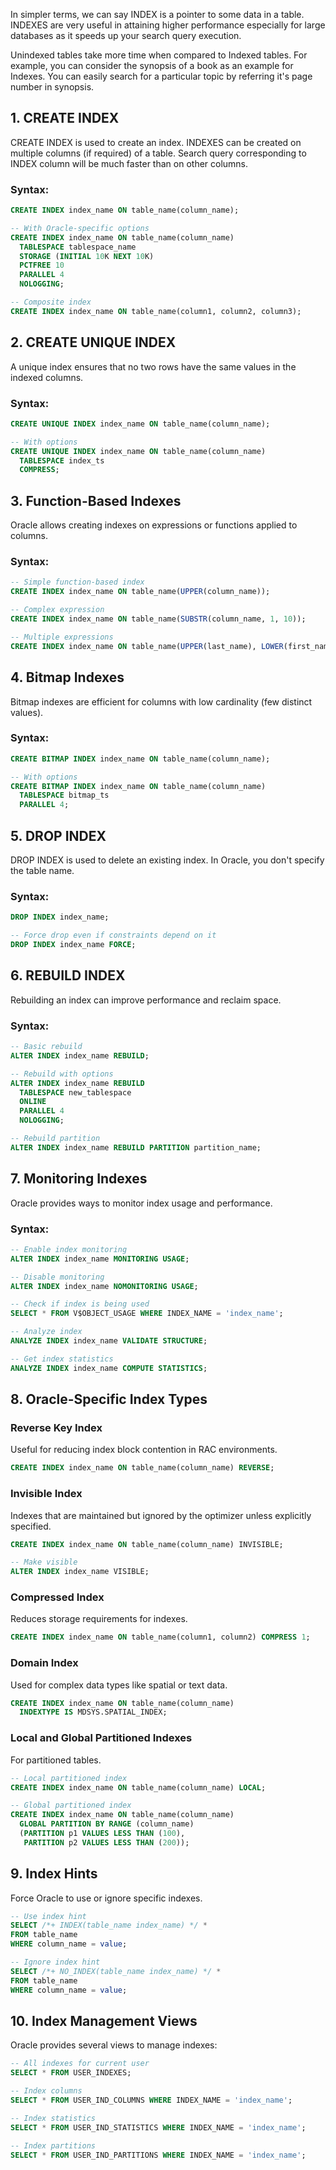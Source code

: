 In simpler terms, we can say INDEX is a pointer to some data in a table. INDEXES are very useful in attaining higher performance especially for large databases as it speeds up your search query execution.

Unindexed tables take more time when compared to Indexed tables. For example, you can consider the synopsis of a book as an example for Indexes. You can easily search for a particular topic by referring it's page number in synopsis.

## 1. CREATE INDEX

CREATE INDEX is used to create an index. INDEXES can be created on multiple columns (if required) of a table. Search query corresponding to INDEX column will be much faster than on other columns.

### Syntax:
```sql
CREATE INDEX index_name ON table_name(column_name);

-- With Oracle-specific options
CREATE INDEX index_name ON table_name(column_name)
  TABLESPACE tablespace_name
  STORAGE (INITIAL 10K NEXT 10K)
  PCTFREE 10
  PARALLEL 4
  NOLOGGING;

-- Composite index
CREATE INDEX index_name ON table_name(column1, column2, column3);
```

## 2. CREATE UNIQUE INDEX

A unique index ensures that no two rows have the same values in the indexed columns.

### Syntax:
```sql
CREATE UNIQUE INDEX index_name ON table_name(column_name);

-- With options
CREATE UNIQUE INDEX index_name ON table_name(column_name)
  TABLESPACE index_ts
  COMPRESS;
```

## 3. Function-Based Indexes

Oracle allows creating indexes on expressions or functions applied to columns.

### Syntax:
```sql
-- Simple function-based index
CREATE INDEX index_name ON table_name(UPPER(column_name));

-- Complex expression
CREATE INDEX index_name ON table_name(SUBSTR(column_name, 1, 10));

-- Multiple expressions
CREATE INDEX index_name ON table_name(UPPER(last_name), LOWER(first_name));
```

## 4. Bitmap Indexes

Bitmap indexes are efficient for columns with low cardinality (few distinct values).

### Syntax:
```sql
CREATE BITMAP INDEX index_name ON table_name(column_name);

-- With options
CREATE BITMAP INDEX index_name ON table_name(column_name)
  TABLESPACE bitmap_ts
  PARALLEL 4;
```

## 5. DROP INDEX

DROP INDEX is used to delete an existing index. In Oracle, you don't specify the table name.

### Syntax:
```sql
DROP INDEX index_name;

-- Force drop even if constraints depend on it
DROP INDEX index_name FORCE;
```

## 6. REBUILD INDEX

Rebuilding an index can improve performance and reclaim space.

### Syntax:
```sql
-- Basic rebuild
ALTER INDEX index_name REBUILD;

-- Rebuild with options
ALTER INDEX index_name REBUILD
  TABLESPACE new_tablespace
  ONLINE
  PARALLEL 4
  NOLOGGING;

-- Rebuild partition
ALTER INDEX index_name REBUILD PARTITION partition_name;
```

## 7. Monitoring Indexes

Oracle provides ways to monitor index usage and performance.

### Syntax:
```sql
-- Enable index monitoring
ALTER INDEX index_name MONITORING USAGE;

-- Disable monitoring
ALTER INDEX index_name NOMONITORING USAGE;

-- Check if index is being used
SELECT * FROM V$OBJECT_USAGE WHERE INDEX_NAME = 'index_name';

-- Analyze index
ANALYZE INDEX index_name VALIDATE STRUCTURE;

-- Get index statistics
ANALYZE INDEX index_name COMPUTE STATISTICS;
```

## 8. Oracle-Specific Index Types

### Reverse Key Index
Useful for reducing index block contention in RAC environments.
```sql
CREATE INDEX index_name ON table_name(column_name) REVERSE;
```

### Invisible Index
Indexes that are maintained but ignored by the optimizer unless explicitly specified.
```sql
CREATE INDEX index_name ON table_name(column_name) INVISIBLE;

-- Make visible
ALTER INDEX index_name VISIBLE;
```

### Compressed Index
Reduces storage requirements for indexes.
```sql
CREATE INDEX index_name ON table_name(column1, column2) COMPRESS 1;
```

### Domain Index
Used for complex data types like spatial or text data.
```sql
CREATE INDEX index_name ON table_name(column_name)
  INDEXTYPE IS MDSYS.SPATIAL_INDEX;
```

### Local and Global Partitioned Indexes
For partitioned tables.
```sql
-- Local partitioned index
CREATE INDEX index_name ON table_name(column_name) LOCAL;

-- Global partitioned index
CREATE INDEX index_name ON table_name(column_name)
  GLOBAL PARTITION BY RANGE (column_name)
  (PARTITION p1 VALUES LESS THAN (100),
   PARTITION p2 VALUES LESS THAN (200));
```

## 9. Index Hints

Force Oracle to use or ignore specific indexes.
```sql
-- Use index hint
SELECT /*+ INDEX(table_name index_name) */ * 
FROM table_name 
WHERE column_name = value;

-- Ignore index hint
SELECT /*+ NO_INDEX(table_name index_name) */ * 
FROM table_name 
WHERE column_name = value;
```

## 10. Index Management Views

Oracle provides several views to manage indexes:
```sql
-- All indexes for current user
SELECT * FROM USER_INDEXES;

-- Index columns
SELECT * FROM USER_IND_COLUMNS WHERE INDEX_NAME = 'index_name';

-- Index statistics
SELECT * FROM USER_IND_STATISTICS WHERE INDEX_NAME = 'index_name';

-- Index partitions
SELECT * FROM USER_IND_PARTITIONS WHERE INDEX_NAME = 'index_name';
```